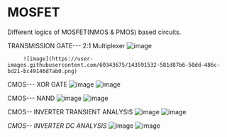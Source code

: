# MOSFET
Different logics of MOSFET(NMOS &amp; PMOS) based circuits.
   
   TRANSMISSION GATE--- 2:1 Multiplexer
         ![image](https://user-images.githubusercontent.com/60343675/143591483-3571d204-bf68-498c-bffb-09df51ce625a.png)
         
         ![image](https://user-images.githubusercontent.com/60343675/143591532-581d87b6-50dd-486c-bd21-bc49146d7ab0.png)

   CMOS--- XOR GATE
         ![image](https://user-images.githubusercontent.com/60343675/137577046-825f8a4f-cb02-494b-9208-d327130258d1.png)
         ![image](https://user-images.githubusercontent.com/60343675/143591600-6d828e96-72f8-4dde-a711-b8d7fc3196dd.png)
     
  CMOS--- NAND 
          ![image](https://user-images.githubusercontent.com/60343675/137577137-9759df11-1610-438b-a481-a2a3084a3863.png)
          ![image](https://user-images.githubusercontent.com/60343675/143591649-8cc7fa1e-f003-4af3-a726-4ab1f1f24de6.png)
        
  CMOS-- INVERTER TRANSIENT ANALYSIS
         ![image](https://user-images.githubusercontent.com/60343675/137577153-f820f245-13f7-4528-ac5f-ca4a8f6c0621.png)
         ![image](https://user-images.githubusercontent.com/60343675/143591728-7b733374-1ed5-4b0a-bbfe-594d02e1c594.png)
         
  *CMOS-- INVERTER DC ANALYSIS*
         ![image](https://user-images.githubusercontent.com/60343675/137577176-59834e0e-0715-4be5-9063-d717c7e2ca70.png)
         ![image](https://user-images.githubusercontent.com/60343675/143591694-d28f00f7-8932-47c3-9137-d4c00677b1cf.png)

        
           

